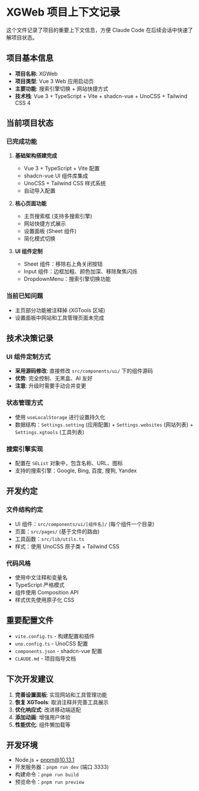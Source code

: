 # XGWeb 项目上下文记录

这个文件记录了项目的重要上下文信息，方便 Claude Code 在后续会话中快速了解项目状态。

## 项目基本信息

- **项目名称**: XGWeb
- **项目类型**: Vue 3 Web 应用启动页
- **主要功能**: 搜索引擎切换 + 网站快捷方式
- **技术栈**: Vue 3 + TypeScript + Vite + shadcn-vue + UnoCSS + Tailwind CSS 4

## 当前项目状态

### 已完成功能
1. **基础架构搭建完成**
   - Vue 3 + TypeScript + Vite 配置
   - shadcn-vue UI 组件库集成
   - UnoCSS + Tailwind CSS 样式系统
   - 自动导入配置

2. **核心页面功能**
   - 主页搜索框 (支持多搜索引擎)
   - 网站快捷方式展示
   - 设置面板 (Sheet 组件)
   - 简化模式切换

3. **UI 组件定制**
   - Sheet 组件：移除右上角关闭按钮
   - Input 组件：边框加粗、颜色加深、移除聚焦闪烁
   - DropdownMenu：搜索引擎切换功能

### 当前已知问题
- 主页部分功能被注释掉 (XGTools 区域)
- 设置面板中网站和工具管理页面未完成

## 技术决策记录

### UI 组件定制方式
- **采用源码修改**: 直接修改 `src/components/ui/` 下的组件源码
- **优势**: 完全控制、无黑盒、AI 友好
- **注意**: 升级时需要手动合并变更

### 状态管理方式
- 使用 `useLocalStorage` 进行设置持久化
- 数据结构：`Settings.setting` (应用配置) + `Settings.websites` (网站列表) + `Settings.xgtools` (工具列表)

### 搜索引擎实现
- 配置在 `SEList` 对象中，包含名称、URL、图标
- 支持的搜索引擎：Google, Bing, 百度, 搜狗, Yandex

## 开发约定

### 文件结构约定
- UI 组件：`src/components/ui/[组件名]/` (每个组件一个目录)
- 页面：`src/pages/` (基于文件的路由)
- 工具函数：`src/lib/utils.ts`
- 样式：使用 UnoCSS 原子类 + Tailwind CSS

### 代码风格
- 使用中文注释和变量名
- TypeScript 严格模式
- 组件使用 Composition API
- 样式优先使用原子化 CSS

## 重要配置文件

- `vite.config.ts` - 构建配置和插件
- `uno.config.ts` - UnoCSS 配置
- `components.json` - shadcn-vue 配置
- `CLAUDE.md` - 项目指导文档

## 下次开发建议

1. **完善设置面板**: 实现网站和工具管理功能
2. **恢复 XGTools**: 取消注释并完善工具展示
3. **优化响应式**: 改进移动端适配
4. **添加动画**: 增强用户体验
5. **性能优化**: 组件懒加载等

## 开发环境

- Node.js + pnpm@10.13.1
- 开发服务器：`pnpm run dev` (端口 3333)
- 构建命令：`pnpm run build`
- 预览命令：`pnpm run preview`